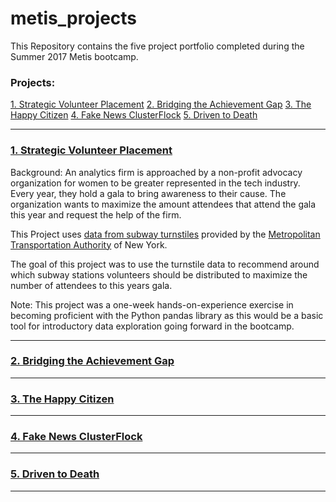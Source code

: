 # metis_projects

This Repository contains the five project portfolio completed during the Summer 2017 Metis bootcamp.

### Projects:
[1. Strategic Volunteer Placement](#section-a)
[2. Bridging the Achievement Gap](#section-b)
[3. The Happy Citizen](#section-c)
[4. Fake News ClusterFlock](#section-d)
[5. Driven to Death](#section-e)

---

### <a name="section-a"></a>[1. Strategic Volunteer Placement](01-Strategic_Volunteer_Placement/)

Background:
An analytics firm is approached by a non-profit advocacy organization for women to be greater represented in the tech industry. Every year, they hold a gala to bring awareness to their cause. The organization wants to maximize the amount attendees that attend the gala this year and request the help of the firm.

This Project uses [data from subway turnstiles](http://web.mta.info/developers/turnstile.html) provided by the [Metropolitan Transportation Authority](www.mta.info) of New York.

The goal of this project was to use the turnstile data to recommend around which subway stations volunteers should be distributed to maximize the number of attendees to this years gala.

Note: This project was a one-week hands-on-experience exercise in becoming proficient with the Python pandas library as this would be a basic tool for introductory data exploration going forward in the bootcamp.

---

### <a name="section-b"></a>[2. Bridging the Achievement Gap](02-Bridging_The_Achievement_Gap/)

---

### <a name="section-c"></a>[3. The Happy Citizen](03-The_Happy_Citizen/)

---

### <a name="section-d"></a>[4. Fake News ClusterFlock](04-FakeNews_ClusterFlock)

---

### <a name="section-e"></a>[5. Driven to Death](05-Driven_to_Death/)

---